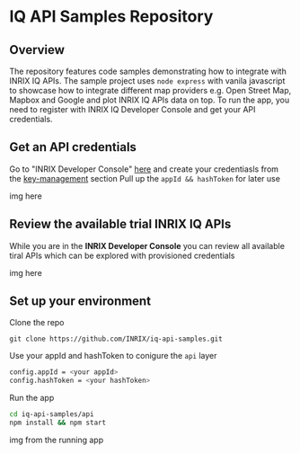 # IQ API Samples Repository

## Overview

The repository features code samples demonstrating how to integrate with INRIX IQ APIs. The sample project uses ``` node express ``` with vanila javascript to showcase how to integrate different map providers e.g. Open Street Map, Mapbox and Google and plot INRIX IQ APIs data on top. To run the app, you need to register with INRIX IQ Developer Console and get your API credentials.

## Get an API credentials

Go to "INRIX Developer Console" [here](https://iq.inrix.com/developer/) and create your credentiasls from the [key-management](https://iq.inrix.com/developer/key-management) section
Pull up the ``` appId && hashToken ``` for later use

img here

## Review the available trial INRIX IQ APIs

While you are in the **INRIX Developer Console** you can review all available tiral APIs which can be explored with provisioned credentials 

img here

## Set up your environment


Clone the repo

```
git clone https://github.com/INRIX/iq-api-samples.git   

```

Use your appId and hashToken to conigure the ``` api ``` layer

```sh
config.appId = <your appId>
config.hashToken = <your hashToken>

```
Run the app

```sh
cd iq-api-samples/api 
npm install && npm start 

```

img from the running app